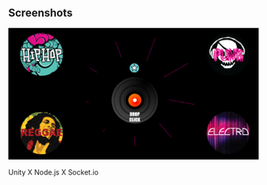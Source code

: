 



## Screenshots
![ScreenShot1](https://github.com/lees569/SeungWhanLee_lees569_WebAdvJS_Fall16/blob/master/HAN:soundcloud/Screenshot%202016-09-14%2018.39.51.png) 

Unity X Node.js X Socket.io
